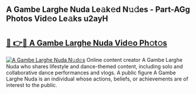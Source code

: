 ## A Gambe Larghe Nuda Le𝚊k𝚎d N𝚞𝚍es - Part-AGg Photos Vid𝚎o Le𝚊ks u2ayH

# <h2><a href="http://fbfg4k.evod.top/?m=A+Gambe+Larghe+Nuda">🔗 👉🔴 A Gambe Larghe Nuda Vid𝚎o Ph𝚘t𝚘s</a></h2>

[![A Gambe Larghe Nuda N𝚞d𝚎s](https://i.imgur.com/8V9OHl7.gif)](http://fbfg4k.evod.top/?m=A+Gambe+Larghe+Nuda)
Online content creator A Gambe Larghe Nuda who shares lifestyle and dance-themed content, including solo and collaborative dance performances and vlogs. A public figure A Gambe Larghe Nuda is an individual whose actions, beliefs, or achievements are of interest to the public. 
